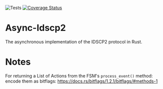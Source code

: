 
![Tests](https://github.com/obraunsdorf/async-idscp2/actions/workflows/ci.yml/badge.svg?branch=master)
[![Coverage Status](https://coveralls.io/repos/github/obraunsdorf/async-idscp2/badge.svg?branch=master)](https://coveralls.io/github/obraunsdorf/async-idscp2?branch=master)

# Async-Idscp2

The asynchronous implementation of the IDSCP2 protocol in Rust.

# Notes
For returning a List of Actions from the FSM's `process_event()` method: encode them as bitflags: https://docs.rs/bitflags/1.2.1/bitflags/#methods-1